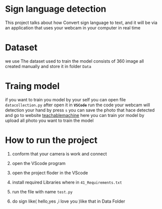 # Sign language detection
This project talks about how 
 Convert sign language to text, and it will be via an application that uses your webcam in your computer in real time
# Dataset
we use The dataset used to train the model consists of 360 image all created manually and store it in folder `Data`
# Traing model
if you want to train you model by your self you can open file `datacollection.py` after open it in **`VSCode`**  run the code your webcam will detection your hand by press `s` you can save the photo that hace detected 
and go to website [teachablemachine](https://teachablemachine.withgoogle.com/) here you can train yor model by upload all photo you want to train the model
# How to run the project 
1. conform that your camera is work and connect

2. open the VScode program

3. open the project floder in the VScode

4. install required Libraries where in `41_Requirements.txt`

5. run the file with name `test.py`

6. do sign like( hello,yes ,i love you )like that in Data Folder




